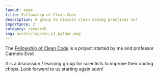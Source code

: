 ```yaml
---
layout: page
title: Fellowship of Clean Code
description: A group to discuss clean coding practices in!
importance: 2
category: research
img: assets/img/zen_of_python.png
---
```


The [Fellowship of Clean Code](https://github.com/fellowship-of-clean-code) is a 
project started by me and professor Carmelo Evoli.

It is a discussion / learning group for scientists to improve their coding
chops. Look forward to us starting again soon!